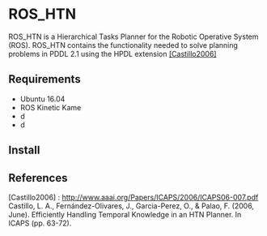# ROS_HTN
ROS_HTN is a Hierarchical Tasks Planner for the Robotic Operative System (ROS). ROS_HTN contains the functionality needed to solve planning problems in PDDL 2.1 using the HPDL extension [\[Castillo2006\]](#castillo2006)
## Requirements
* Ubuntu 16.04
* ROS Kinetic Kame
* d
* d

## Install






## References
[Castillo2006] <a id="castillo2006"></a>
 : http://www.aaai.org/Papers/ICAPS/2006/ICAPS06-007.pdf Castillo, L. A., Fernández-Olivares, J., Garcia-Perez, O., & Palao, F. (2006, June). Efficiently Handling Temporal Knowledge in an HTN Planner. In ICAPS (pp. 63-72).
